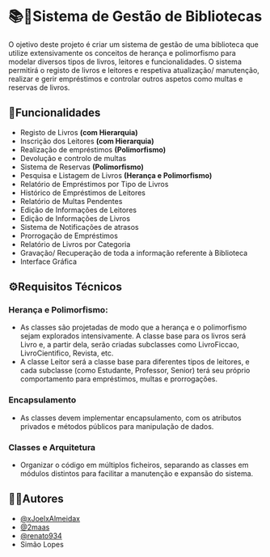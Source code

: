 
# 📚📖Sistema de Gestão de Bibliotecas

O ojetivo deste projeto é criar um sistema de gestão de uma biblioteca que utilize extensivamente os conceitos de herança e polimorfismo para modelar diversos tipos de livros, leitores e funcionalidades. O sistema permitirá o registo de livros e leitores e respetiva atualização/ manutenção, realizar e gerir empréstimos e controlar outros aspetos como multas e reservas de livros.


## 💫Funcionalidades

- Registo de Livros **(com Hierarquia)**
- Inscrição dos Leitores **(com Hierarquia)**
- Realização de empréstimos **(Polimorfismo)**
- Devolução e controlo de multas
- Sistema de Reservas **(Polimorfismo)**
- Pesquisa e Listagem de Livros **(Herança e Polimorfismo)**
- Relatório de Empréstimos por Tipo de Livros
- Histórico de Empréstimos de Leitores
- Relatório de Multas Pendentes
- Edição de Informações de Leitores
- Edição de Informações de Livros
- Sistema de Notificações de atrasos
- Prorrogação de Empréstimos
- Relatório de Livros por Categoria
- Gravação/ Recuperação de toda a informação referente à Biblioteca
- Interface Gráfica


## ⚙️Requisitos Técnicos

### **Herança e Polimorfismo:**

- As classes são projetadas de modo que a herança e o polimorfismo sejam explorados intensivamente. A classe base para os livros será Livro e, a partir dela, serão criadas subclasses como LivroFiccao, LivroCientifico, Revista, etc.
- A classe Leitor será a classe base para diferentes tipos de leitores, e cada subclasse (como Estudante, Professor, Senior) terá seu próprio comportamento para empréstimos, multas e prorrogações.
### **Encapsulamento**

- As classes devem implementar encapsulamento, com os atributos privados e métodos públicos para manipulação de dados.
### **Classes e Arquitetura**
    
- Organizar o código em múltiplos ficheiros, separando as classes em módulos distintos para facilitar a manutenção e expansão do sistema.

## 👨‍💻Autores

- [@xJoelxAlmeidax](https://github.com/xJoelxAlmeidax)
- [@2maas](https://www.github.com/2maas)
- [@renato934](https://www.github.com/renato934)
- Simão Lopes

